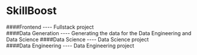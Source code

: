 # SkillBoost

####Frontend ---- Fullstack project  
####Data Generation ---- Generating the data for the Data Engineering and Data Science 
####Data Science ---- Data Science project  
####Data Engineering ---- Data Engineering project  
